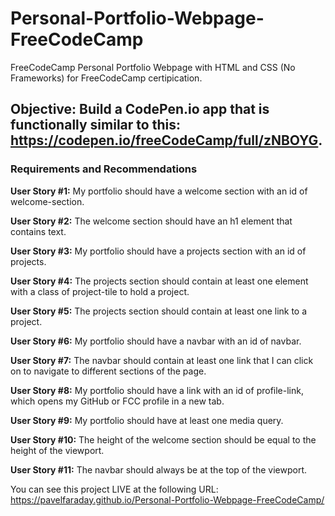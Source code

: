 # Personal-Portfolio-Webpage-FreeCodeCamp
FreeCodeCamp Personal Portfolio Webpage with HTML and CSS (No Frameworks) for FreeCodeCamp certipication.

## Objective: Build a CodePen.io app that is functionally similar to this: https://codepen.io/freeCodeCamp/full/zNBOYG.

### Requirements and Recommendations

**User Story #1:** My portfolio should have a welcome section with an id of welcome-section.

**User Story #2:** The welcome section should have an h1 element that contains text.

**User Story #3:** My portfolio should have a projects section with an id of projects.

**User Story #4:** The projects section should contain at least one element with a class of project-tile to hold a project.

**User Story #5:** The projects section should contain at least one link to a project.

**User Story #6:** My portfolio should have a navbar with an id of navbar.

**User Story #7:** The navbar should contain at least one link that I can click on to navigate to different sections of the page.

**User Story #8:** My portfolio should have a link with an id of profile-link, which opens my GitHub or FCC profile in a new tab.

**User Story #9:** My portfolio should have at least one media query.

**User Story #10:** The height of the welcome section should be equal to the height of the viewport.

**User Story #11:**  The navbar should always be at the top of the viewport.

You can see this project LIVE at the following URL: https://pavelfaraday.github.io/Personal-Portfolio-Webpage-FreeCodeCamp/